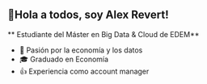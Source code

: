 ## 👋Hola a todos, soy Alex Revert!
** Estudiante del Máster en Big Data & Cloud de EDEM**

- 🔭 Pasión por la economía y los datos
- 🎓 Graduado en Economía
- 👍 Experiencia como account manager
